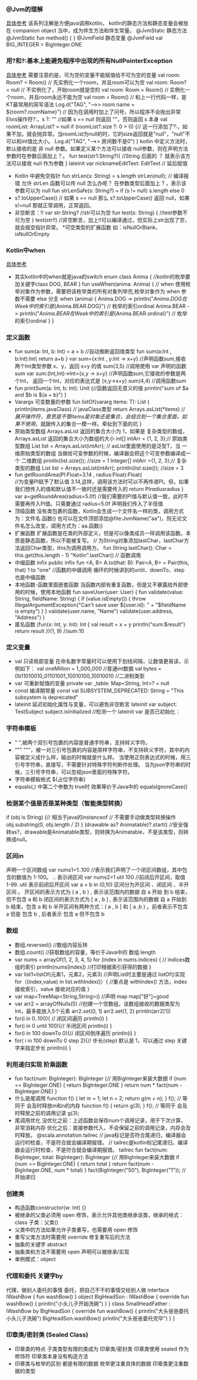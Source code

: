 ### @Jvm的理解
[具体参考](https://blog.csdn.net/qijingwang/article/details/86162648)
该系列注解是方便java调用kotlin。
kotlin的静态方法和静态变量会被放在 companion object 当中，成为伴生方法和伴生常量。
@JvmStatic 静态方法 
@JvmStatic 
fun method() {
}
@JvmField 静态变量
@JvmField 
val BIG_INTEGER = BigInteger.ONE
 
### 用?和?:基本上能避免程序中出现的所有NullPointerException
[具体参考](https://www.jianshu.com/p/51b2e5aa3dd8)
需要注意的是，可为空的变量不能赋值给不可为空的变量
val room: Room? = Room()    // 先实例化一个room，并且room可以为空
val room: Room? = null  // 不实例化了，开始room就是空的
val room: Room = Room()   // 实例化一个room，并且room永远不能为空
val room = Room()   // 和上一行代码一样，是KT最常用的简写语法
Log.d("TAG", "-->> room name = ${room?.roomName}") // 因为在调用时加上了问号，所以程序不会抛出异常
Elvis操作符?:，s ?: "" //如果 s == null 则返回 ""，否则返回 s 本身
val roomList: ArrayList<Room>? = null
if (roomList?.size ?: 0 > 0) {// 这一行添加了?:，如果不加，就会抛异常。当roomList为null的时，它的size返回就是"null"，"null"不可以和int值比大小。
    Log.d("TAG", "-->> 房间数不是0")
}
kotlin 中定义方法时，默认接收的是 非 null 参数。如果定义某个方法可以接收 null参数，则在声明方法参数时在参数后面加上？。
fun test(str1:String?){    //String 后面的 ？ 就表示该方法可以接收 null 作为参数
}
lateinit var nicknameEditText: EditText // 延后赋值
* Kotlin 中避免空指针
fun strLen(s: String) = s.length
strLen(null); // 编译报错
允许 strLen 函数可以传 null 怎么办呢？ 在参数类型后面加上 ? ，表示该参数可以为 null
fun strLenSafe(s: String?) = if (s != null) s.length else 0
* s?.toUpperCase() // 如果 s == null 那么 s?.toUpperCase() 返回 null，如果 s!=null 那就正常调用，正常返回。
* 非空断言：!!
var str:String? //str可以为空
fun test(s: String) { //test参数不可为空
}
test(str!!) //非空断言，加上!!可以编译通过，但实际上str出现了空，就会报空指针异常。
*可空类型的扩展函数
如：isNullOrBlank、isNullOrEmpty

### Kotlin中when
[具体参考](https://www.jianshu.com/p/5960a52fe491)
* 其实kotlin中的when就是java的switch
enum class Anima { //kotlin的枚举要加关键字class
    DOG, BEAR
}
fun useWhen(anima: Anima) {
    // when 使用枚举对象作为参数，需要把该枚举类的所有对象列举完,枚举对象作为 when 参数不需要 else 分支
    when (anima) {
        Anima.DOG -> println("${Anima.DOG}在Week中的索引是${Anima.BEAR.DOG}") // 枚举的索引ordinal
        Anima.BEAR -> println("${Anima.BEAR}在Week中的索引是${Anima.BEAR.ordinal}") // 枚举的索引ordinal
    }
}

### 定义函数
* fun sum(a: Int, b: Int) = a + b //⾃动推断返回值类型
fun sum(a:Int , b:Int):Int{
    return a+b
}
var sum={x:Int , y:Int -> x+y} //声明函数sum,接收两个Int类型参数 x、y，返回 x+y 的值
sum(3,5) //调用使用 var 声明的函数 sum
var sum:(Int,Int)->Int={x,y -> x+y}   //声明函数sum,它接收的参数是两个Int， 返回一个Int，对应的表达式是 {x,y->x+y}
sum(4,4)    //调用函数sum
* fun printSum(a: Int, b: Int): Unit {//函数返回⽆意义的值
    println("sum of $a and $b is ${a + b}")
}
* Varargs 可变数量的参数
fun <T> listOf(vararg items: T): List<T> {
    println(items.javaClass)     // javaClass类型
    return Arrays.asList(*items) // *展开操作符，意思是不管items是对象还是集合，会组合到一个集合里面，如果不使用*，就跟传入的集合一模一样。牵扯到下面的坑
}
* 原始类型数组 Arrays.asList 返回的集合大小为 1，如果是 复杂类型的数组，Arrays.asList 返回的集合大小为数组的大小
int[] intArr = {1, 2, 3};// 原始类型数组
List list = Arrays.asList(intArr); // asList里面使用的是泛型T，当 一维原始类型的数组 当做给可变参数的时候，编译器会把这个可变参数编译成一个 二维数组
println(list.size());   //size = 1
Integer[] intArr ={1, 2, 3};// 复杂类型的数组
List list = Arrays.asList(intArr);
println(list.size());  //size = 3
* fun getRoundArea(PI:Float=3.14 , radius:Float):Float{    
    //为变量PI赋予了默认值 3.14,这样，调用该方法时可以不再传递PI。但，如果我们想传入的值和默认值不一致时还是需要传入的
    return PI*radius*radius
}
var a=getRoundArea(radius=5.0f) //我们需要的PI值与默认值一致，此时不需要再传入PI值。只需要通过 radius=5.0f 声明我们传入了半径值
* 顶级函数
没有类包裹的函数，Kotlin会生成一个文件名一样的类，调用方式为：文件名.函数()
也可以在文件顶部添加@file:JvmName("aa")，则无论文件名怎么改变，调用方式为：aa.函数()
* 扩展函数
扩展函数是在类的外部定义，但是可以像类成员一样调用该函数。本质是静态函数，所以不能被复写。
// 为String对象添加lastChar，lastChar方法返回Char类型，this为调用调用方。
fun String.lastChar(): Char = this.get(this.length - 1)
"Kotlin".lastChar() // 函数调用
* 中缀函数 infix
public infix fun <A, B> A.to(that: B): Pair<A, B> = Pair(this, that)
1 to "one"   //函数的中缀调用 
循环的时候讲到的until、downTo、step 也是中缀函数
* 本地函数-函数里面嵌套函数  当函数内部有重复函数，但是又不暴露给外部使用的时候，使用本地函数
fun saveUser(user: User) {
    fun validate(value: String, fieldName: String) { 
        if (value.isEmpty()) {
            throw IllegalArgumentException("Can't save user ${user.id}: " + "$fieldName is empty")
        }
    }
    validate(user.name, "Name") 
    validate(user.address, "Address")
}
* 匿名函数
(fun(x: Int, y: Int): Int {
    val result = x + y
    println("sum:$result")
    return result
})(1, 9) //sum:10

### 定义变量
* val 只读局部变量
在命名数字常量时可以使用下划线间隔，让数值更易读，示例如下：
val oneMillion = 1_000_000                   //普通int数据
val bytes = 0b11010010_01101001_10010100_10010010  //二进制类型
* var 可重新赋值的变量
private var _table: Map<String, Int>? = null
* const 编译期常量
const val SUBSYSTEM_DEPRECATED: String = "This subsystem is deprecated"
* lateinit 延迟初始化属性与变量，可以避免非空断言
lateinit var subject: TestSubject
subject.isInitialized //检测⼀个 lateinit var 是否已初始化：

### 字符串模板
* " ",被两个双引号包裹的内容是普通字符串，支持转义字符。
* """ """，被一对三引号包裹的内容是原样字符串，不支持转义字符，其中的内容被定义成什么样，输出的时候就是什么样。
当使用正则表达式的时候，用三引号字符串，直接写，不需要针对特殊字符判断作处理。
当为json字符串的时候，三引号字符串，可以忽视json里面的特殊字符。
* 字符串模板格式 ${占位字符串}
* equals(,) 中第二个参数为 true时 效果等价于Java中的 equalsIgnoreCase()

### 检测某个值是否是某种类型（智能类型转换）
if (obj is String) {// 相当于java的instanceof 
    // 不需要手动做类型转换操作
    obj.substring(0, obj.length / 2)
}
(drawable as? Animatable)?.start()  //安全强转as?，drawable是Animatable类型，则转换为Animatable，不是该类型，则转换成null。

### 区间in
声明一个区间数组
var nums1=1..100  //表示我们声明了一个闭区间数组，其中包含的数值为 1-100。 .. 表示闭区间
var nums2=1 util 100 //前闭后开区间，取值 1-99. util 表示前闭后开区间
var a = b in (0,10)
区间分为开区间 、闭区间 、半开区间 。
开区间的表示方式为 ( a , b ) , 表示该范围内的数据 自 a 开始 到 b 结束，但不包含 a 和 b
闭区间的表示方式为 [ a , b ] , 表示该范围内的数据 自 a 开始到 b 结束，包含 a 和 b
半开区间有两种方式：( a , b ] 和 [ a ,b ) 。前者表示不包含 a 但是 包含 b , 后者表示 包含 a 但不包含 b

### 数组
* 数组.reversed() //数组内容反转
* 数组.count() //获取数组的容量，等价于Java中的 数组.length
* var nums = arrayOf(1, 2, 3, 4, 5)
for (index in nums.indices) {   // indices数组的索引
    println(nums[index])    //打印根据索引获得的数据
}
* var list1=listOf(元素1，元素2，元素3)    //声明List时主要是通过 listOf()实现
for（(index,value) in list.withIndex()）{    //重点是 withIndex() 方法，index 接收索引，value 接收对应的值
}
* var map=TreeMap<String,String>()    //声明 map
map["好"]=good
* var arr2 = arrayOfNulls<Int>(5)  //创建一个空数组，该数组接收的数据类型为 Int，最多能放入5个元素
arr2.set(0, 1)
arr2.set(1, 2)
println(arr2[1])
* for(i in 0..100){ // 闭区间遍历
    println(i)
}
* for(i in 0 until 100){// 半闭区间
    println(i)
}
* for(i in 100 downTo 0){// 闭区间倒序遍历
    println(i)
}
* for( i in 100 downTo 0 step 2){// 步长(step) 默认是 1，可以通过 step 关键字来指定步长
    println(i)
}

### 利用递归实现 阶乘函数
* fun fact(num: BigInteger): BigInteger {// 用BigInteger来装大数据
    if (num == BigInteger.ONE) {
        return BigInteger.ONE
    } 
    return num * fact(num - BigInteger.ONE)
}
* 什么是尾调用
function f() {
  let m = 1;
  let n = 2;
  return g(m + n);
}
f();
// 等同于 会及时释放m和n的内存
function f() {
  return g(3);
}
f();
// 等同于 会及时释放之前的调用记录
g(3);
* 尾调用优化
没优化之前：上述函数会保存num个调用记录，用于下次计算，非常消耗内存
优化之后：直接参数代入，不会保留之前的调用记录，内存会及时释放。
@scala.annotation.tailrec // java标记是否符合尾递归，编译器会运行时检查，不是符合就会编译期报错。
// tailrec是kotlin标记尾递归，编译器会运行时检查，不是符合就会编译期报错。
tailrec fun fact(num: BigInteger, total: BigInteger): BigInteger {// 用BigInteger来装大数据
    if (num == BigInteger.ONE) {
        return total
    }
    return fact(num - BigInteger.ONE, num * total)
}
fact(BigInteger("50"), BigInteger("1")); // 开始递归

### 创建类
* 构造函数constructor(w: Int) {}
* 被继承的父类必须用 open 修饰，表示允许其他类继承该类，继承的格式：class 子类：父类()
* 父类中的方法如果允许子类重写，也需要用 open 修饰
* 重写父类方法时需要用 override 修复重写后的方法
* 抽象的关键字 abstract
* 抽象类和方法不需要用 open 声明可以被继承/实现
* 单例模式：object

### 代理和委托 关键字by
代理，做别人委托的事情
委托，把自己不干的事情交给别人做
interface IWashBow {
    fun washBow()
}
object BigHeadSon : IWashBow {
    override fun washBow() {
        println("小头儿子开始洗碗")
    }
}
class SmallHeadFather : IWashBow by BigHeadSon {
    override fun washBow() {
        println("大头爸爸委托小头儿子洗碗")
        BigHeadSon.washBow()
        println("大头爸爸委托完毕")
    }
}

### 印章类/密封类 (Sealed Class)
* 印章类的特点
子类类型有限的类成为 印章类/密封类
印章类使用 sealed 作为修饰符
印章类本身没有构造方法
* 印章类与枚举的区别
都是有限的数据
枚举更注重具体的数据
印章类更注重数据的类型
































